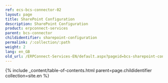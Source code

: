```yaml
---
ref: ecs-bcs-connector-02
layout: page
title: SharePoint Configuration
description: SharePoint Configuration
product: erpconnect-services
parent: bcs-connector
childidentifier: sharepoint-configuration
permalink: /:collection/:path
weight: 2
lang: en_GB
old_url: /ERPConnect-Services-EN/default.aspx?pageid=bcs-sharepoint-configuration
---
```



{% include _content/table-of-contents.html parent=page.childidentifier collection=site.en %}